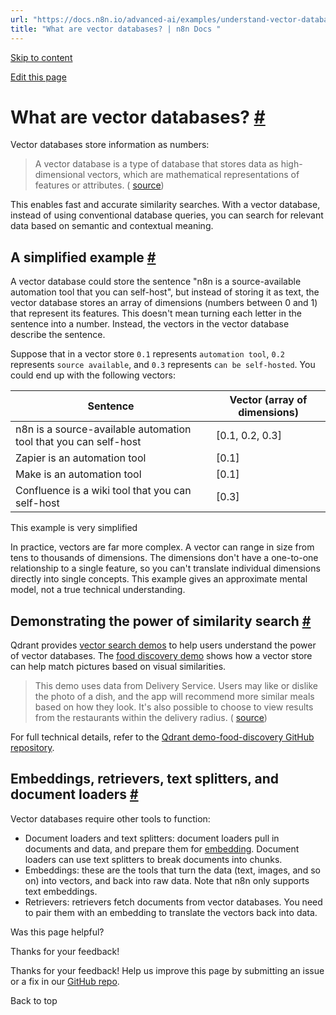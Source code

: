 ```yaml
---
url: "https://docs.n8n.io/advanced-ai/examples/understand-vector-databases/"
title: "What are vector databases? | n8n Docs "
---
```


[Skip to content](https://docs.n8n.io/advanced-ai/examples/understand-vector-databases/#what-are-vector-databases)

[Edit this page](https://github.com/n8n-io/n8n-docs/edit/main/docs/advanced-ai/examples/understand-vector-databases.md "Edit this page")

# What are vector databases? [\#](https://docs.n8n.io/advanced-ai/examples/understand-vector-databases/\#what-are-vector-databases "Permanent link")

Vector databases store information as numbers:

> A vector database is a type of database that stores data as high-dimensional vectors, which are mathematical representations of features or attributes. ( [source](https://learn.microsoft.com/en-us/semantic-kernel/memories/vector-db))

This enables fast and accurate similarity searches. With a vector database, instead of using conventional database queries, you can search for relevant data based on semantic and contextual meaning.

## A simplified example [\#](https://docs.n8n.io/advanced-ai/examples/understand-vector-databases/\#a-simplified-example "Permanent link")

A vector database could store the sentence "n8n is a source-available automation tool that you can self-host", but instead of storing it as text, the vector database stores an array of dimensions (numbers between 0 and 1) that represent its features. This doesn't mean turning each letter in the sentence into a number. Instead, the vectors in the vector database describe the sentence.

Suppose that in a vector store `0.1` represents `automation tool`, `0.2` represents `source available`, and `0.3` represents `can be self-hosted`. You could end up with the following vectors:

| Sentence | Vector (array of dimensions) |
| --- | --- |
| n8n is a source-available automation tool that you can self-host | \[0.1, 0.2, 0.3\] |
| Zapier is an automation tool | \[0.1\] |
| Make is an automation tool | \[0.1\] |
| Confluence is a wiki tool that you can self-host | \[0.3\] |

This example is very simplified

In practice, vectors are far more complex. A vector can range in size from tens to thousands of dimensions. The dimensions don't have a one-to-one relationship to a single feature, so you can't translate individual dimensions directly into single concepts. This example gives an approximate mental model, not a true technical understanding.

## Demonstrating the power of similarity search [\#](https://docs.n8n.io/advanced-ai/examples/understand-vector-databases/\#demonstrating-the-power-of-similarity-search "Permanent link")

Qdrant provides [vector search demos](https://qdrant.tech/demo/) to help users understand the power of vector databases. The [food discovery demo](https://food-discovery.qdrant.tech/) shows how a vector store can help match pictures based on visual similarities.

> This demo uses data from Delivery Service. Users may like or dislike the photo of a dish, and the app will recommend more similar meals based on how they look. It's also possible to choose to view results from the restaurants within the delivery radius. ( [source](https://qdrant.tech/demo/))

For full technical details, refer to the [Qdrant demo-food-discovery GitHub repository](https://github.com/qdrant/demo-food-discovery).

## Embeddings, retrievers, text splitters, and document loaders [\#](https://docs.n8n.io/advanced-ai/examples/understand-vector-databases/\#embeddings-retrievers-text-splitters-and-document-loaders "Permanent link")

Vector databases require other tools to function:

- Document loaders and text splitters: document loaders pull in documents and data, and prepare them for [embedding](https://docs.n8n.io/glossary/#ai-embedding). Document loaders can use text splitters to break documents into chunks.
- Embeddings: these are the tools that turn the data (text, images, and so on) into vectors, and back into raw data. Note that n8n only supports text embeddings.
- Retrievers: retrievers fetch documents from vector databases. You need to pair them with an embedding to translate the vectors back into data.

Was this page helpful?






Thanks for your feedback!






Thanks for your feedback! Help us improve this page by submitting an issue or a fix in our [GitHub repo](https://github.com/n8n-io/n8n-docs).


Back to top
